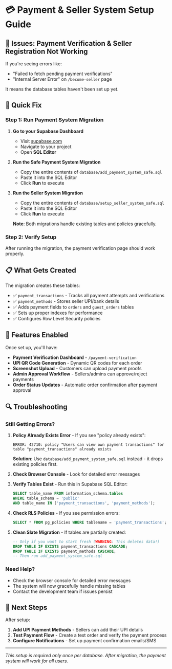 # 💳 Payment & Seller System Setup Guide

## 🚨 Issues: Payment Verification & Seller Registration Not Working

If you're seeing errors like:

- "Failed to fetch pending payment verifications"
- "Internal Server Error" on `/become-seller` page

It means the database tables haven't been set up yet.

## 🔧 Quick Fix

### Step 1: Run Payment System Migration

1. **Go to your Supabase Dashboard**

   - Visit [supabase.com](https://supabase.com)
   - Navigate to your project
   - Open **SQL Editor**

2. **Run the Safe Payment System Migration**

   - Copy the entire contents of `database/add_payment_system_safe.sql`
   - Paste it into the SQL Editor
   - Click **Run** to execute

3. **Run the Seller System Migration**

   - Copy the entire contents of `database/setup_seller_system_safe.sql`
   - Paste it into the SQL Editor
   - Click **Run** to execute

   **Note**: Both migrations handle existing tables and policies gracefully.

### Step 2: Verify Setup

After running the migration, the payment verification page should work properly.

## 📋 What Gets Created

The migration creates these tables:

- ✅ `payment_transactions` - Tracks all payment attempts and verifications
- ✅ `payment_methods` - Stores seller UPI/bank details
- ✅ Adds payment fields to `orders` and `guest_orders` tables
- ✅ Sets up proper indexes for performance
- ✅ Configures Row Level Security policies

## 🎯 Features Enabled

Once set up, you'll have:

- **Payment Verification Dashboard** - `/payment-verification`
- **UPI QR Code Generation** - Dynamic QR codes for each order
- **Screenshot Upload** - Customers can upload payment proofs
- **Admin Approval Workflow** - Sellers/admins can approve/reject payments
- **Order Status Updates** - Automatic order confirmation after payment approval

## 🔍 Troubleshooting

### Still Getting Errors?

1. **Policy Already Exists Error** - If you see "policy already exists":

   ```
   ERROR: 42710: policy "Users can view own payment transactions" for table "payment_transactions" already exists
   ```

   **Solution**: Use `database/add_payment_system_safe.sql` instead - it drops existing policies first.

2. **Check Browser Console** - Look for detailed error messages

3. **Verify Tables Exist** - Run this in Supabase SQL Editor:

   ```sql
   SELECT table_name FROM information_schema.tables
   WHERE table_schema = 'public'
   AND table_name IN ('payment_transactions', 'payment_methods');
   ```

4. **Check RLS Policies** - If you see permission errors:

   ```sql
   SELECT * FROM pg_policies WHERE tablename = 'payment_transactions';
   ```

5. **Clean Slate Migration** - If tables are partially created:
   ```sql
   -- Only if you want to start fresh (WARNING: This deletes data!)
   DROP TABLE IF EXISTS payment_transactions CASCADE;
   DROP TABLE IF EXISTS payment_methods CASCADE;
   -- Then run add_payment_system_safe.sql
   ```

### Need Help?

- Check the browser console for detailed error messages
- The system will now gracefully handle missing tables
- Contact the development team if issues persist

## 🚀 Next Steps

After setup:

1. **Add UPI Payment Methods** - Sellers can add their UPI details
2. **Test Payment Flow** - Create a test order and verify the payment process
3. **Configure Notifications** - Set up payment confirmation emails/SMS

---

_This setup is required only once per database. After migration, the payment system will work for all users._
